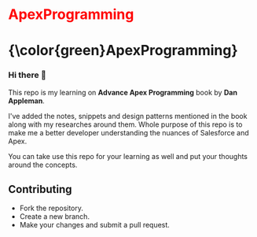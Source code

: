 # <font color="red">ApexProgramming</font>

# {\color{green}ApexProgramming}

### Hi there :wave:

This repo is my learning on **Advance Apex Programming** book by **Dan Appleman**.

I've added the notes, snippets and design patterns mentioned in the book along with my researches around them. Whole purpose of this repo is to make me a better developer understanding the nuances of Salesforce and Apex.

You can take use this repo for your learning as well and put your thoughts around the concepts.

## Contributing

- Fork the repository.
- Create a new branch.
- Make your changes and submit a pull request.
 
